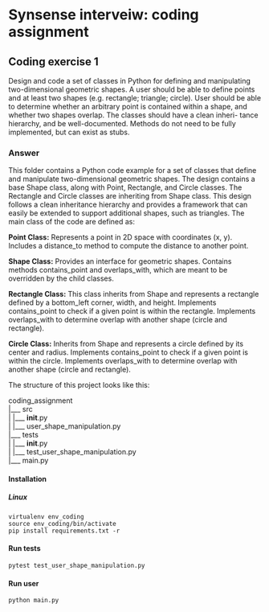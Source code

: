 # Synsense interveiw: coding assignment

## Coding exercise 1
Design and code a set of classes in Python for defining and manipulating
two-dimensional geometric shapes. A user should be able to define points
and at least two shapes (e.g. rectangle; triangle; circle). User should be
able to determine whether an arbitrary point is contained within a shape,
and whether two shapes overlap. The classes should have a clean inheri-
tance hierarchy, and be well-documented. Methods do not need to be fully
implemented, but can exist as stubs.

### Answer
This folder contains a Python code example for a set of classes that define and manipulate two-dimensional geometric shapes. The design contains a base Shape class, along with Point, Rectangle, and Circle classes. The Rectangle and Circle classes are inheriting from Shape class. This design follows a clean inheritance hierarchy and provides a framework that can easily be extended to support additional shapes, such as triangles. The main class of the code are defined as:

**Point Class:**
        Represents a point in 2D space with coordinates (x, y).
        Includes a distance_to method to compute the distance to another point.

**Shape Class:**
        Provides an interface for geometric shapes.
        Contains methods contains_point and overlaps_with, which are meant to be overridden by the child classes.

**Rectangle Class:**
        This class inherits from Shape and represents a rectangle defined by a bottom_left corner, width, and height.
        Implements contains_point to check if a given point is within the rectangle.
        Implements overlaps_with to determine overlap with another shape (circle and rectangle).

**Circle Class:**
        Inherits from Shape and represents a circle defined by its center and radius.
        Implements contains_point to check if a given point is within the circle.
        Implements overlaps_with to determine overlap with another shape (circle and rectangle).

The structure of this project looks like this:<br>

coding_assignment<br>
    |___ src<br>
    |   |___ __init__.py<br>
    |   |___ user_shape_manipulation.py<br>
    |___ tests<br>
    |   |___ __init__.py<br>
    |   |___ test_user_shape_manipulation.py<br>
    |___ main.py<br>
    
#### Installation
##### Linux
```
virtualenv env_coding
source env_coding/bin/activate
pip install requirements.txt -r
```

#### Run tests
```
pytest test_user_shape_manipulation.py
```

#### Run user
```
python main.py
```
